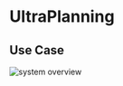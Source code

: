 # UltraPlanning
## Use Case
![system overview](http://www.plantuml.com/plantuml/proxy?cache=no&src=https://raw.githubusercontent.com/El-Sashok/UltraPlanning/uml/UseCase.iuml?token=AE6PUYHYEOZBE3EDEXMUUIS7YDU7E)

